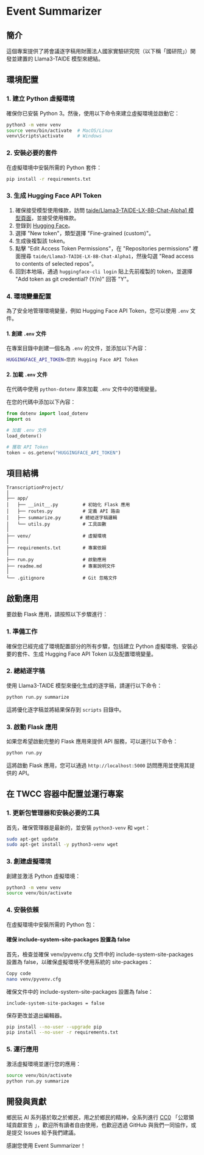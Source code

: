 # Event Summarizer

## 簡介

這個專案提供了將會議逐字稿用財團法人國家實驗研究院（以下稱「國研院」）開發並建置的 Llama3-TAIDE 模型來總結。

## 環境配置

### 1. 建立 Python 虛擬環境

確保你已安裝 Python 3。然後，使用以下命令來建立虛擬環境並啟動它：

```bash
python3 -m venv venv
source venv/bin/activate  # MacOS/Linux
venv\Scripts\activate     # Windows
```

### 2. 安裝必要的套件

在虛擬環境中安裝所需的 Python 套件：

```bash
pip install -r requirements.txt
```

### 3. 生成 Hugging Face API Token

1. 確保接受模型使用條款，訪問 [taide/Llama3-TAIDE-LX-8B-Chat-Alpha1 模型頁面](https://huggingface.co/taide/Llama3-TAIDE-LX-8B-Chat-Alpha1)，並接受使用條款。
2. 登錄到 [Hugging Face](https://huggingface.co/settings/tokens)。
3. 選擇 "New token"，類型選擇 "Fine-grained (custom)"。
4. 生成後複製該 token。
5. 點擊 "Edit Access Token Permissions"，在 "Repositories permissions" 裡面搜尋 `taide/Llama3-TAIDE-LX-8B-Chat-Alpha1`，然後勾選 "Read access to contents of selected repos"。
6. 回到本地端，通過 `huggingface-cli login` 貼上先前複製的 token，並選擇 "Add token as git credential? (Y/n)" 回答 "Y"。

### 4. 環境變量配置

為了安全地管理環境變量，例如 Hugging Face API Token，您可以使用 `.env` 文件。

#### 1. 創建 `.env` 文件

在專案目錄中創建一個名為 `.env` 的文件，並添加以下內容：

```bash
HUGGINGFACE_API_TOKEN=您的 Hugging Face API Token
```

#### 2. 加載 `.env` 文件

在代碼中使用 `python-dotenv` 庫來加載 `.env` 文件中的環境變量。

在您的代碼中添加以下內容：

```python
from dotenv import load_dotenv
import os

# 加載 .env 文件
load_dotenv()

# 獲取 API Token
token = os.getenv("HUGGINGFACE_API_TOKEN")
```

## 項目結構

```plaintext
TranscriptionProject/
│
├── app/
│   ├── __init__.py         # 初始化 Flask 應用
│   ├── routes.py           # 定義 API 路由
│   ├── summarize.py       # 總結逐字稿邏輯
│   └── utils.py            # 工具函數
│
├── venv/                   # 虛擬環境
│
├── requirements.txt        # 專案依賴
│
├── run.py                  # 啟動應用
├── readme.md               # 專案說明文件
│
└── .gitignore              # Git 忽略文件
```

## 啟動應用

要啟動 Flask 應用，請按照以下步驟進行：

### 1. 準備工作

確保您已經完成了環境配置部分的所有步驟，包括建立 Python 虛擬環境、安裝必要的套件、生成 Hugging Face API Token 以及配置環境變量。

### 2. 總結逐字稿

使用 Llama3-TAIDE 模型來優化生成的逐字稿，請運行以下命令：

```bash
python run.py summarize
```

這將優化逐字稿並將結果保存到 `scripts` 目錄中。

### 3. 啟動 Flask 應用

如果您希望啟動完整的 Flask 應用來提供 API 服務，可以運行以下命令：

```bash
python run.py
```

這將啟動 Flask 應用，您可以通過 `http://localhost:5000` 訪問應用並使用其提供的 API。


## 在 TWCC 容器中配置並運行專案

### 1. 更新包管理器和安裝必要的工具

首先，確保管理器是最新的，並安裝 `python3-venv` 和 `wget`：

```bash
sudo apt-get update
sudo apt-get install -y python3-venv wget
```

### 3. 創建虛擬環境

創建並激活 Python 虛擬環境：

```bash
python3 -m venv venv
source venv/bin/activate
```

### 4. 安裝依賴

在虛擬環境中安裝所需的 Python 包：

#### 確保 include-system-site-packages 設置為 false

首先，檢查並確保 venv/pyvenv.cfg 文件中的 include-system-site-packages 設置為 false，以確保虛擬環境不使用系統的 site-packages：

```bash
Copy code
nano venv/pyvenv.cfg
```

確保文件中的 include-system-site-packages 設置為 false：

```plaintext
include-system-site-packages = false
```

保存更改並退出編輯器。

```bash
pip install --no-user --upgrade pip
pip install --no-user -r requirements.txt
```

### 5. 運行應用

激活虛擬環境並運行您的應用：

```bash
source venv/bin/activate
python run.py summarize
```

## 開發與貢獻

鄉民玩 AI 系列基於取之於鄉民，用之於鄉民的精神，全系列進行 [CC0](https://ti-wb.github.io/creativecommon-tw/cc0.html) 「公眾領域貢獻宣告 」，歡迎所有讀者自由使用，也歡迎透過 GitHub 與我們一同協作，或是提交 Issues 給予我們建議。

感謝您使用 Event Summarizer！
